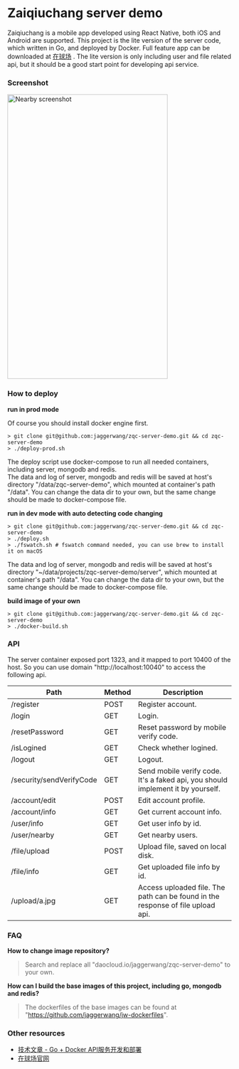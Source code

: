 # Zaiqiuchang server demo

Zaiqiuchang is a mobile app developed using React Native, both iOS and Android are supported. This project is the lite version of the server code, which written in Go, and deployed by Docker. Full feature app can be downloaded at [在球场](https://www.zaiqiuchang.com) . The lite version is only including user and file related api, but it should be a good start point for developing api service. 

### Screenshot

<img alt="Nearby screenshot" src="https://zqc.oss-cn-shanghai.aliyuncs.com/screenshot/ios/screenshot-nearby-720.jpg" width="360" height="640" />

### How to deploy

**run in prod mode**

Of course you should install docker engine first.
```
> git clone git@github.com:jaggerwang/zqc-server-demo.git && cd zqc-server-demo
> ./deploy-prod.sh
```
The deploy script use docker-compose to run all needed containers, including server, mongodb and redis.  
The data and log of server, mongodb and redis will be saved at host's directory "/data/zqc-server-demo", which mounted at container's path "/data". You can change the data dir to your own, but the same change should be made to docker-compose file.

**run in dev mode with auto detecting code changing**

```
> git clone git@github.com:jaggerwang/zqc-server-demo.git && cd zqc-server-demo
> ./deploy.sh
> ./fswatch.sh # fswatch command needed, you can use brew to install it on macOS
```
The data and log of server, mongodb and redis will be saved at host's directory "~/data/projects/zqc-server-demo/server", which mounted at container's path "/data". You can change the data dir to your own, but the same change should be made to docker-compose file.

**build image of your own**

```
> git clone git@github.com:jaggerwang/zqc-server-demo.git && cd zqc-server-demo
> ./docker-build.sh
```

### API

The server container exposed port 1323, and it mapped to port 10400 of the host. So you can use domain "http://localhost:10040" to access the following api.

Path|Method|Description
----|------|-----------
/register|POST|Register account.
/login|GET|Login.
/resetPassword|GET|Reset password by mobile verify code.
/isLogined|GET|Check whether logined.
/logout|GET|Logout.
/security/sendVerifyCode|GET|Send mobile verify code. It's a faked api, you should implement it by yourself.
/account/edit|POST|Edit account profile.
/account/info|GET|Get current account info.
/user/info|GET|Get user info by id.
/user/nearby|GET|Get nearby users.
/file/upload|POST|Upload file, saved on local disk.
/file/info|GET|Get uploaded file info by id.
/upload/a.jpg|GET|Access uploaded file. The path can be found in the response of file upload api.

### FAQ

**How to change image repository?**

> Search and replace all "daocloud.io/jaggerwang/zqc-server-demo" to your own.

**How can I build the base images of this project, including go, mongodb and redis?**

> The dockerfiles of the base images can be found at "https://github.com/jaggerwang/jw-dockerfiles".

### Other resources

* [技术文章 - Go + Docker API服务开发和部署](https://jaggerwang.net/develop-and-deploy-api-service-with-go-and-docker-intro/)
* [在球场官网](https://www.zaiqiuchang.com)
